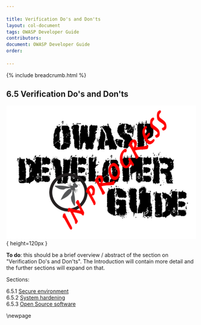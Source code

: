```yaml
---

title: Verification Do's and Don'ts
layout: col-document
tags: OWASP Developer Guide
contributors:
document: OWASP Developer Guide
order:

---
```


{% include breadcrumb.html %}

## 6.5 Verification Do's and Don'ts

![Developer Guide](../../assets/images/dg_wip.png){ height=120px }

**To do**: this should be a brief overview / abstract of the section on "Verification Do's and Don'ts".
The Introduction will contain more detail and the further sections will expand on that.

Sections:

6.5.1 [Secure environment](#secure-environment)  
6.5.2 [System hardening](#system-hardening)  
6.5.3 [Open Source software](#open-source-software)  

\newpage
